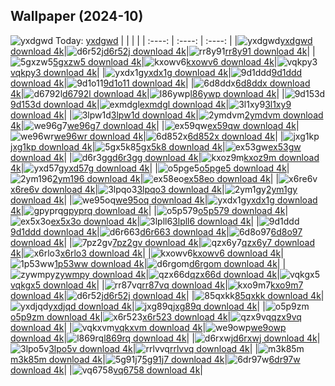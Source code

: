 ## Wallpaper (2024-10)
![yxdgwd](https://w.wallhaven.cc/full/yx/wallhaven-yxdgwd.jpg) Today: [yxdgwd](https://th.wallhaven.cc/small/yx/yxdgwd.jpg)
|      |      |      |
| :----: | :----: | :----: |
|![yxdgwd](https://th.wallhaven.cc/small/yx/yxdgwd.jpg)[yxdgwd download 4k](https://wallhaven.cc/w/yxdgwd)|![d6r52j](https://th.wallhaven.cc/small/d6/d6r52j.jpg)[d6r52j download 4k](https://wallhaven.cc/w/d6r52j)|![rr8y91](https://th.wallhaven.cc/small/rr/rr8y91.jpg)[rr8y91 download 4k](https://wallhaven.cc/w/rr8y91)|
|![5gxzw5](https://th.wallhaven.cc/small/5g/5gxzw5.jpg)[5gxzw5 download 4k](https://wallhaven.cc/w/5gxzw5)|![kxowv6](https://th.wallhaven.cc/small/kx/kxowv6.jpg)[kxowv6 download 4k](https://wallhaven.cc/w/kxowv6)|![vqkpy3](https://th.wallhaven.cc/small/vq/vqkpy3.jpg)[vqkpy3 download 4k](https://wallhaven.cc/w/vqkpy3)|
|![yxdx1g](https://th.wallhaven.cc/small/yx/yxdx1g.jpg)[yxdx1g download 4k](https://wallhaven.cc/w/yxdx1g)|![9d1ddd](https://th.wallhaven.cc/small/9d/9d1ddd.jpg)[9d1ddd download 4k](https://wallhaven.cc/w/9d1ddd)|![9d1o11](https://th.wallhaven.cc/small/9d/9d1o11.jpg)[9d1o11 download 4k](https://wallhaven.cc/w/9d1o11)|
|![6d8ddx](https://th.wallhaven.cc/small/6d/6d8ddx.jpg)[6d8ddx download 4k](https://wallhaven.cc/w/6d8ddx)|![d6792l](https://th.wallhaven.cc/small/d6/d6792l.jpg)[d6792l download 4k](https://wallhaven.cc/w/d6792l)|![l86ywp](https://th.wallhaven.cc/small/l8/l86ywp.jpg)[l86ywp download 4k](https://wallhaven.cc/w/l86ywp)|
|![9d153d](https://th.wallhaven.cc/small/9d/9d153d.jpg)[9d153d download 4k](https://wallhaven.cc/w/9d153d)|![exmdgl](https://th.wallhaven.cc/small/ex/exmdgl.jpg)[exmdgl download 4k](https://wallhaven.cc/w/exmdgl)|![3l1xy9](https://th.wallhaven.cc/small/3l/3l1xy9.jpg)[3l1xy9 download 4k](https://wallhaven.cc/w/3l1xy9)|
|![3lpw1d](https://th.wallhaven.cc/small/3l/3lpw1d.jpg)[3lpw1d download 4k](https://wallhaven.cc/w/3lpw1d)|![2ymdvm](https://th.wallhaven.cc/small/2y/2ymdvm.jpg)[2ymdvm download 4k](https://wallhaven.cc/w/2ymdvm)|![we96g7](https://th.wallhaven.cc/small/we/we96g7.jpg)[we96g7 download 4k](https://wallhaven.cc/w/we96g7)|
|![ex59qw](https://th.wallhaven.cc/small/ex/ex59qw.jpg)[ex59qw download 4k](https://wallhaven.cc/w/ex59qw)|![we96wr](https://th.wallhaven.cc/small/we/we96wr.jpg)[we96wr download 4k](https://wallhaven.cc/w/we96wr)|![6d852x](https://th.wallhaven.cc/small/6d/6d852x.jpg)[6d852x download 4k](https://wallhaven.cc/w/6d852x)|
|![jxg1kp](https://th.wallhaven.cc/small/jx/jxg1kp.jpg)[jxg1kp download 4k](https://wallhaven.cc/w/jxg1kp)|![5gx5k8](https://th.wallhaven.cc/small/5g/5gx5k8.jpg)[5gx5k8 download 4k](https://wallhaven.cc/w/5gx5k8)|![ex53gw](https://th.wallhaven.cc/small/ex/ex53gw.jpg)[ex53gw download 4k](https://wallhaven.cc/w/ex53gw)|
|![d6r3gg](https://th.wallhaven.cc/small/d6/d6r3gg.jpg)[d6r3gg download 4k](https://wallhaven.cc/w/d6r3gg)|![kxoz9m](https://th.wallhaven.cc/small/kx/kxoz9m.jpg)[kxoz9m download 4k](https://wallhaven.cc/w/kxoz9m)|![yxd57g](https://th.wallhaven.cc/small/yx/yxd57g.jpg)[yxd57g download 4k](https://wallhaven.cc/w/yxd57g)|
|![o5pge5](https://th.wallhaven.cc/small/o5/o5pge5.jpg)[o5pge5 download 4k](https://wallhaven.cc/w/o5pge5)|![2ym196](https://th.wallhaven.cc/small/2y/2ym196.jpg)[2ym196 download 4k](https://wallhaven.cc/w/2ym196)|![ex58eo](https://th.wallhaven.cc/small/ex/ex58eo.jpg)[ex58eo download 4k](https://wallhaven.cc/w/ex58eo)|
|![x6re6v](https://th.wallhaven.cc/small/x6/x6re6v.jpg)[x6re6v download 4k](https://wallhaven.cc/w/x6re6v)|![3lpqo3](https://th.wallhaven.cc/small/3l/3lpqo3.jpg)[3lpqo3 download 4k](https://wallhaven.cc/w/3lpqo3)|![2ym1gy](https://th.wallhaven.cc/small/2y/2ym1gy.jpg)[2ym1gy download 4k](https://wallhaven.cc/w/2ym1gy)|
|![we95oq](https://th.wallhaven.cc/small/we/we95oq.jpg)[we95oq download 4k](https://wallhaven.cc/w/we95oq)|![yxdx1g](https://th.wallhaven.cc/small/yx/yxdx1g.jpg)[yxdx1g download 4k](https://wallhaven.cc/w/yxdx1g)|![gpyprq](https://th.wallhaven.cc/small/gp/gpyprq.jpg)[gpyprq download 4k](https://wallhaven.cc/w/gpyprq)|
|![o5p579](https://th.wallhaven.cc/small/o5/o5p579.jpg)[o5p579 download 4k](https://wallhaven.cc/w/o5p579)|![ex5x3o](https://th.wallhaven.cc/small/ex/ex5x3o.jpg)[ex5x3o download 4k](https://wallhaven.cc/w/ex5x3o)|![3lpll6](https://th.wallhaven.cc/small/3l/3lpll6.jpg)[3lpll6 download 4k](https://wallhaven.cc/w/3lpll6)|
|![9d1ddd](https://th.wallhaven.cc/small/9d/9d1ddd.jpg)[9d1ddd download 4k](https://wallhaven.cc/w/9d1ddd)|![d6r663](https://th.wallhaven.cc/small/d6/d6r663.jpg)[d6r663 download 4k](https://wallhaven.cc/w/d6r663)|![6d8o97](https://th.wallhaven.cc/small/6d/6d8o97.jpg)[6d8o97 download 4k](https://wallhaven.cc/w/6d8o97)|
|![7pz2gv](https://th.wallhaven.cc/small/7p/7pz2gv.jpg)[7pz2gv download 4k](https://wallhaven.cc/w/7pz2gv)|![qzx6y7](https://th.wallhaven.cc/small/qz/qzx6y7.jpg)[qzx6y7 download 4k](https://wallhaven.cc/w/qzx6y7)|![x6rlo3](https://th.wallhaven.cc/small/x6/x6rlo3.jpg)[x6rlo3 download 4k](https://wallhaven.cc/w/x6rlo3)|
|![kxowv6](https://th.wallhaven.cc/small/kx/kxowv6.jpg)[kxowv6 download 4k](https://wallhaven.cc/w/kxowv6)|![1p53ww](https://th.wallhaven.cc/small/1p/1p53ww.jpg)[1p53ww download 4k](https://wallhaven.cc/w/1p53ww)|![d6rgom](https://th.wallhaven.cc/small/d6/d6rgom.jpg)[d6rgom download 4k](https://wallhaven.cc/w/d6rgom)|
|![zywmpy](https://th.wallhaven.cc/small/zy/zywmpy.jpg)[zywmpy download 4k](https://wallhaven.cc/w/zywmpy)|![qzx66d](https://th.wallhaven.cc/small/qz/qzx66d.jpg)[qzx66d download 4k](https://wallhaven.cc/w/qzx66d)|![vqkgx5](https://th.wallhaven.cc/small/vq/vqkgx5.jpg)[vqkgx5 download 4k](https://wallhaven.cc/w/vqkgx5)|
|![rr87vq](https://th.wallhaven.cc/small/rr/rr87vq.jpg)[rr87vq download 4k](https://wallhaven.cc/w/rr87vq)|![kxo9m7](https://th.wallhaven.cc/small/kx/kxo9m7.jpg)[kxo9m7 download 4k](https://wallhaven.cc/w/kxo9m7)|![d6r52j](https://th.wallhaven.cc/small/d6/d6r52j.jpg)[d6r52j download 4k](https://wallhaven.cc/w/d6r52j)|
|![85qxkk](https://th.wallhaven.cc/small/85/85qxkk.jpg)[85qxkk download 4k](https://wallhaven.cc/w/85qxkk)|![yxdjqd](https://th.wallhaven.cc/small/yx/yxdjqd.jpg)[yxdjqd download 4k](https://wallhaven.cc/w/yxdjqd)|![jxg89q](https://th.wallhaven.cc/small/jx/jxg89q.jpg)[jxg89q download 4k](https://wallhaven.cc/w/jxg89q)|
|![o5p9zm](https://th.wallhaven.cc/small/o5/o5p9zm.jpg)[o5p9zm download 4k](https://wallhaven.cc/w/o5p9zm)|![x6r523](https://th.wallhaven.cc/small/x6/x6r523.jpg)[x6r523 download 4k](https://wallhaven.cc/w/x6r523)|![qzx9vq](https://th.wallhaven.cc/small/qz/qzx9vq.jpg)[qzx9vq download 4k](https://wallhaven.cc/w/qzx9vq)|
|![vqkxvm](https://th.wallhaven.cc/small/vq/vqkxvm.jpg)[vqkxvm download 4k](https://wallhaven.cc/w/vqkxvm)|![we9owp](https://th.wallhaven.cc/small/we/we9owp.jpg)[we9owp download 4k](https://wallhaven.cc/w/we9owp)|![l869rq](https://th.wallhaven.cc/small/l8/l869rq.jpg)[l869rq download 4k](https://wallhaven.cc/w/l869rq)|
|![d6rxwj](https://th.wallhaven.cc/small/d6/d6rxwj.jpg)[d6rxwj download 4k](https://wallhaven.cc/w/d6rxwj)|![3lpo5v](https://th.wallhaven.cc/small/3l/3lpo5v.jpg)[3lpo5v download 4k](https://wallhaven.cc/w/3lpo5v)|![rrlvvq](https://th.wallhaven.cc/small/rr/rrlvvq.jpg)[rrlvvq download 4k](https://wallhaven.cc/w/rrlvvq)|
|![m3k85m](https://th.wallhaven.cc/small/m3/m3k85m.jpg)[m3k85m download 4k](https://wallhaven.cc/w/m3k85m)|![5g91j7](https://th.wallhaven.cc/small/5g/5g91j7.jpg)[5g91j7 download 4k](https://wallhaven.cc/w/5g91j7)|![6dr97w](https://th.wallhaven.cc/small/6d/6dr97w.jpg)[6dr97w download 4k](https://wallhaven.cc/w/6dr97w)|
|![vq6758](https://th.wallhaven.cc/small/vq/vq6758.jpg)[vq6758 download 4k](https://wallhaven.cc/w/vq6758)|